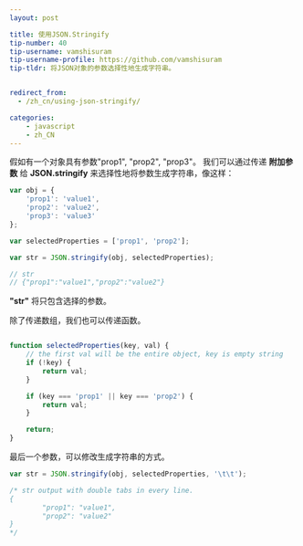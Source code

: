 ```yaml
---
layout: post

title: 使用JSON.Stringify
tip-number: 40
tip-username: vamshisuram
tip-username-profile: https://github.com/vamshisuram
tip-tldr: 将JSON对象的参数选择性地生成字符串。


redirect_from:
  - /zh_cn/using-json-stringify/

categories:
    - javascript
    - zh_CN
---
```


假如有一个对象具有参数"prop1", "prop2", "prop3"。
我们可以通过传递 __附加参数__ 给 __JSON.stringify__ 来选择性地将参数生成字符串，像这样：

```javascript
var obj = {
    'prop1': 'value1',
    'prop2': 'value2',
    'prop3': 'value3'
};

var selectedProperties = ['prop1', 'prop2'];

var str = JSON.stringify(obj, selectedProperties);

// str
// {"prop1":"value1","prop2":"value2"}

```

 __"str"__ 将只包含选择的参数。

除了传递数组，我们也可以传递函数。

```javascript

function selectedProperties(key, val) {
    // the first val will be the entire object, key is empty string
    if (!key) {
        return val;
    }

    if (key === 'prop1' || key === 'prop2') {
        return val;
    }

    return;
}
```

最后一个参数，可以修改生成字符串的方式。

```javascript
var str = JSON.stringify(obj, selectedProperties, '\t\t');

/* str output with double tabs in every line.
{
        "prop1": "value1",
        "prop2": "value2"
}
*/

```

